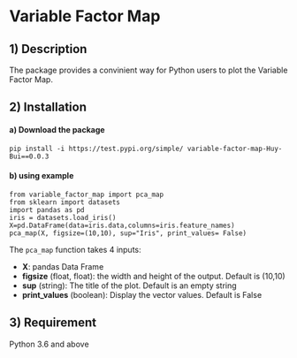 # Variable Factor Map

## 1) Description
The package provides a convinient way for Python users to plot the Variable Factor Map.

## 2) Installation
#### a) Download the package
```
pip install -i https://test.pypi.org/simple/ variable-factor-map-Huy-Bui==0.0.3
```
#### b) using example
```
from variable_factor_map import pca_map 
from sklearn import datasets
import pandas as pd
iris = datasets.load_iris()
X=pd.DataFrame(data=iris.data,columns=iris.feature_names)
pca_map(X, figsize=(10,10), sup="Iris", print_values= False)
```

The `pca_map` function takes 4 inputs:
* **X**: pandas Data Frame
* **figsize** (float, float): the width and height of the output. Default is (10,10)
* **sup** (string): The title of the plot. Default is an empty string
* **print_values** (boolean): Display the vector values. Default is False

## 3) Requirement
Python 3.6 and above